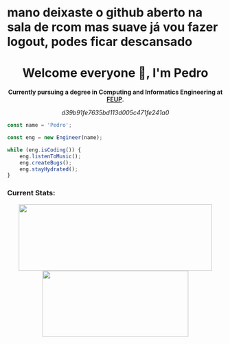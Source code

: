 # mano deixaste o github aberto na sala de rcom mas suave já vou fazer logout, podes ficar descansado

<h1 align="center"> Welcome everyone 🙌, I'm Pedro </h1>

<p align="center" style="font-weight:bold;">
    Currently pursuing a degree in Computing and Informatics Engineering at <a href="https://www.fe.up.pt">FEUP</a>.
</p>

<p align="center" style="font-style:italic;">d39b91fe7635bd113d005c471fe241a0</p>

```javascript
const name = 'Pedro';

const eng = new Engineer(name);

while (eng.isCoding()) {
    eng.listenToMusic(); 
    eng.createBugs();
    eng.stayHydrated();   
}
```
### Current Stats:

<p align="center">
 <img width="450" height="155" align="center" src="https://github-readme-stats.vercel.app/api?username=Marinho-P&hide=prs&count_private=true&show_icons=true&theme=github_dark">
 <img width="340" height="154" align="center" src="https://github-readme-stats.vercel.app/api/top-langs/?username=Marinho-P&layout=compact&theme=github_dark&hide=Makefile,Cmake,Shell,Starlark,M4,Html,teX&line_height=27">
</p>


<!--
**Marinho-P/Marinho-P** is a ✨ _special_ ✨ repository because its `README.md` (this file) appears on your GitHub profile.

Here are some ideas to get you started:

- 🔭 I’m currently working on ...
- 🌱 I’m currently learning ...
- 👯 I’m looking to collaborate on ...
- 🤔 I’m looking for help with ...
- 💬 Ask me about ...
- 📫 How to reach me: ...
- 😄 Pronouns: ...
- ⚡ Fun fact: ...
-->
